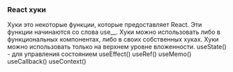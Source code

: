 ### React хуки
Хуки это некоторые функции, которые предоставляет React. Эти функции начинаются со слова use__.
Хуки можно использовать либо в функциональных компонентах, либо в своих собственных хуках.
Хуки можно использовать только на верхнем уровне вложенности.
useState() - для управления состоянием
useEffect()
useRef()
useMemo()
useCallback()
useContext()
